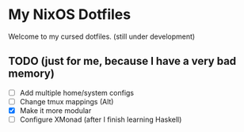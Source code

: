 # My NixOS Dotfiles

Welcome to my cursed dotfiles. (still under development)


## TODO (just for me, because I have a very bad memory)
- [ ] Add multiple home/system configs
- [ ] Change tmux mappings (Alt)
- [x] Make it more modular
- [ ] Configure XMonad (after I finish learning Haskell)
